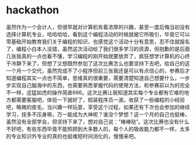 # hackathon
虽然作为一个会计人，但很早就对计算机有着浓厚的兴趣，甚至一度后悔当初没有选择计算机专业，哈哈哈哈，看到这个编程活动的时候就被它所吸引，毕竟它可以零基础开始教育我们关于编程的知识，也感觉这个活动十分有意思，忍不住就报名了，编程小白本人没错，虽然这次活动给了我们很多学习的资源，但抱歉的是后面几张我真的一点也看不懂，学习编程的刚开始就要放弃了，疯狂想学计算机的心终于冷静下来了，但想了又想既然参加了这次比赛怎么也要坚持下去吧，给自己的这一个月一个交代，虽然完成不了小程序但前三张我还是可以有点信心的，参赛后才知道编程其实一点也不简单，思维真的很重要，需要清楚知道自己想要什么，一步步实现自己脑海中的东西，也需要熟悉掌握代码的使用方法，和参赛前以为的完全不一样，这猛如虎的操作简直666。这次比赛让我知道其实每个专业都有它难的地方都需要客服吧，体验一下就好了，假装程序员一波。收获了一些编程的小经验吧，略微的皮毛，当兴趣一样玩耍，享受这个过程，如果还有下次也会参加的继续学习，技多不压身嘛，万一能成为大神呢？谁没个梦想？这一个月的自己也挺棒，虽然没有全部学会，但坚持下来了，想对自己说：“棒棒哒”。这次比赛也没有什么不好吧，有些东西毕竟不能照顾到大多数人的，每个人的吸收能力都不一样，太多的专业知识外专业的真的也挺难短时间消化的，慢慢来吧。